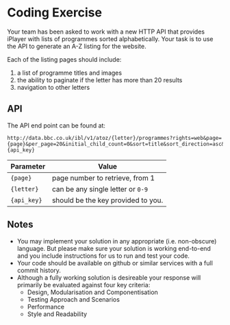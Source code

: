# Coding Exercise
Your team has been asked to work with a new HTTP API that provides iPlayer with lists of programmes sorted alphabetically. Your task is to use the API to generate an A-Z listing for the website.

Each of the listing pages should include:

1. a list of programme titles and images
2. the ability to paginate if the letter has more than 20 results
3. navigation to other letters

## API
The API end point can be found at:
```
http://data.bbc.co.uk/ibl/v1/atoz/{letter}/programmes?rights=web&page={page}&per_page=20&initial_child_count=0&sort=title&sort_direction=asc&availability=available&api_key={api_key}
```

| Parameter     | Value                              |
| ------------- | ---------------------------------- |
| `{page}`      | page number to retrieve, from 1    |
| `{letter}`    | can be any single letter or `0-9`  |
| `{api_key}`   | should be the key provided to you. |


## Notes
* You may implement your solution in any appropriate (i.e. non-obscure) language. But please make sure your solution is working end-to-end and you include instructions for us to run and test your code.
* Your code should be available on github or similar services with a full commit history.
* Although a fully working solution is desireable your response will primarily be evaluated against four key criteria:
  * Design, Modularisation and Componentisation
  * Testing Approach and Scenarios
  * Performance
  * Style and Readability
